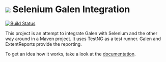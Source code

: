 <img src="https://wcm.io/images/favicon-16@2x.png"/> Selenium Galen Integration
==========================
[![Build Status](https://travis-ci.org/wcm-io-qa/wcm-io-qa-galenium.png?branch=develop)](https://travis-ci.org/wcm-io-qa/wcm-io-qa-galenium)

This project is an attempt to integrate Galen with Selenium and the other way around in a Maven project. It uses TestNG as a test runner. Galen and ExtentReports provide the reporting.

To get an idea how it works, take a look at the [documentation].


[documentation]: https://qa.wcm.io/galenium/

